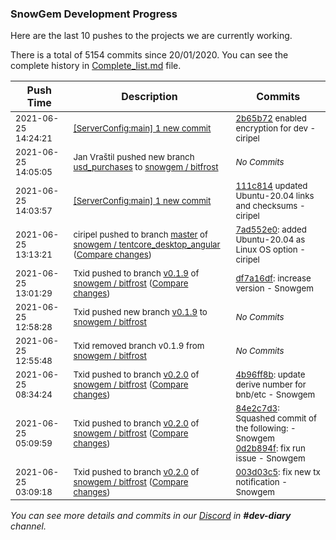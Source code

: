 
### SnowGem Development Progress

Here are the last 10 pushes to the projects we are currently working.

There is a total of 5154 commits since 20/01/2020. You can see the complete history in
 [Complete_list.md](Complete_list.md) file.

| Push Time | Description | Commits |
| --- | --- | --- |
| <sub>2021-06-25 14:24:21</sub> | <sub>[[ServerConfig:main] 1 new commit](https://github.com/TENTOfficial/ServerConfig/commit/2b65b72b59d1b0c31057a52684ee1bf47066ac82)</sub> | <sub>[2b65b72](https://github.com/TENTOfficial/ServerConfig/commit/2b65b72b59d1b0c31057a52684ee1bf47066ac82) enabled encryption for dev - ciripel</sub> |
| <sub>2021-06-25 14:05:05</sub> | <sub>Jan Vraštil pushed new branch [usd\_purchases](https://gitlab.com/snowgem/bitfrost/commits/usd_purchases) to [snowgem / bitfrost](https://gitlab.com/snowgem/bitfrost)</sub> | <sub>_No Commits_</sub> |
| <sub>2021-06-25 14:03:57</sub> | <sub>[[ServerConfig:main] 1 new commit](https://github.com/TENTOfficial/ServerConfig/commit/111c8145609c974bf03d1cf4c36124aca9df07df)</sub> | <sub>[111c814](https://github.com/TENTOfficial/ServerConfig/commit/111c8145609c974bf03d1cf4c36124aca9df07df) updated Ubuntu-20.04 links and checksums - ciripel</sub> |
| <sub>2021-06-25 13:13:21</sub> | <sub>ciripel pushed to branch [master](https://gitlab.com/snowgem/tentcore_desktop_angular/commits/master) of [snowgem / tentcore\_desktop\_angular](https://gitlab.com/snowgem/tentcore_desktop_angular) ([Compare changes](https://gitlab.com/snowgem/tentcore_desktop_angular/compare/4975478c01925202c2d5837f86fb8af9fb787f09...7ad552e0aebb59afebf5fa49fbfad9f8c54f9dc0))</sub> | <sub>[7ad552e0](https://gitlab.com/snowgem/tentcore_desktop_angular/-/commit/7ad552e0aebb59afebf5fa49fbfad9f8c54f9dc0): added Ubuntu-20.04 as Linux OS option - ciripel</sub> |
| <sub>2021-06-25 13:01:29</sub> | <sub>Txid pushed to branch [v0\.1\.9](https://gitlab.com/snowgem/bitfrost/commits/v0.1.9) of [snowgem / bitfrost](https://gitlab.com/snowgem/bitfrost) ([Compare changes](https://gitlab.com/snowgem/bitfrost/compare/956a776a0a4c7b1d2b17b1dd115d40252043f5d9...df7a16df4b02437ad355f8e9ebf3db6c2b0f034d))</sub> | <sub>[df7a16df](https://gitlab.com/snowgem/bitfrost/-/commit/df7a16df4b02437ad355f8e9ebf3db6c2b0f034d): increase version - Snowgem</sub> |
| <sub>2021-06-25 12:58:28</sub> | <sub>Txid pushed new branch [v0\.1\.9](https://gitlab.com/snowgem/bitfrost/commits/v0.1.9) to [snowgem / bitfrost](https://gitlab.com/snowgem/bitfrost)</sub> | <sub>_No Commits_</sub> |
| <sub>2021-06-25 12:55:48</sub> | <sub>Txid removed branch v0.1.9 from [snowgem / bitfrost](https://gitlab.com/snowgem/bitfrost)</sub> | <sub>_No Commits_</sub> |
| <sub>2021-06-25 08:34:24</sub> | <sub>Txid pushed to branch [v0\.2\.0](https://gitlab.com/snowgem/bitfrost/commits/v0.2.0) of [snowgem / bitfrost](https://gitlab.com/snowgem/bitfrost) ([Compare changes](https://gitlab.com/snowgem/bitfrost/compare/0d2b894f547d68b4c654c5ae519880e62dba2cdc...4b96ff8b89591572c04b923f420d2526784a6e80))</sub> | <sub>[4b96ff8b](https://gitlab.com/snowgem/bitfrost/-/commit/4b96ff8b89591572c04b923f420d2526784a6e80): update derive number for bnb/etc - Snowgem</sub> |
| <sub>2021-06-25 05:09:59</sub> | <sub>Txid pushed to branch [v0\.2\.0](https://gitlab.com/snowgem/bitfrost/commits/v0.2.0) of [snowgem / bitfrost](https://gitlab.com/snowgem/bitfrost) ([Compare changes](https://gitlab.com/snowgem/bitfrost/compare/003d03c5e2958e290fbec4d581ca0029f4086628...0d2b894f547d68b4c654c5ae519880e62dba2cdc))</sub> | <sub>[84e2c7d3](https://gitlab.com/snowgem/bitfrost/-/commit/84e2c7d385a1dec9e39ef5ac2f10ef86a2750aa4): Squashed commit of the following: - Snowgem<br>[0d2b894f](https://gitlab.com/snowgem/bitfrost/-/commit/0d2b894f547d68b4c654c5ae519880e62dba2cdc): fix run issue - Snowgem</sub> |
| <sub>2021-06-25 03:09:18</sub> | <sub>Txid pushed to branch [v0\.2\.0](https://gitlab.com/snowgem/bitfrost/commits/v0.2.0) of [snowgem / bitfrost](https://gitlab.com/snowgem/bitfrost) ([Compare changes](https://gitlab.com/snowgem/bitfrost/compare/87352c26f4e7df7cf9d5e26bef9a8ca73d95c6d5...003d03c5e2958e290fbec4d581ca0029f4086628))</sub> | <sub>[003d03c5](https://gitlab.com/snowgem/bitfrost/-/commit/003d03c5e2958e290fbec4d581ca0029f4086628): fix new tx notification - Snowgem</sub> |

_You can see more details and commits in our [Discord](https://discord.gg/zumGnbg) in **#dev-diary** channel._

